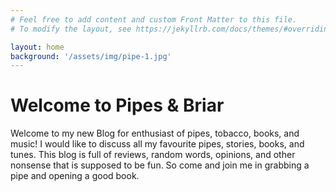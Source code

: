 ```yaml
---
# Feel free to add content and custom Front Matter to this file.
# To modify the layout, see https://jekyllrb.com/docs/themes/#overriding-theme-defaults

layout: home
background: '/assets/img/pipe-1.jpg'
---
```


# Welcome to Pipes & Briar 
  Welcome to my new Blog for enthusiast of pipes, tobacco, books, and music!
  I would like to discuss all my favourite pipes, stories, books, and tunes. This blog is full of reviews, random words, opinions, and other nonsense that is supposed to be fun.
  So come and join me in grabbing a pipe and opening a good book.